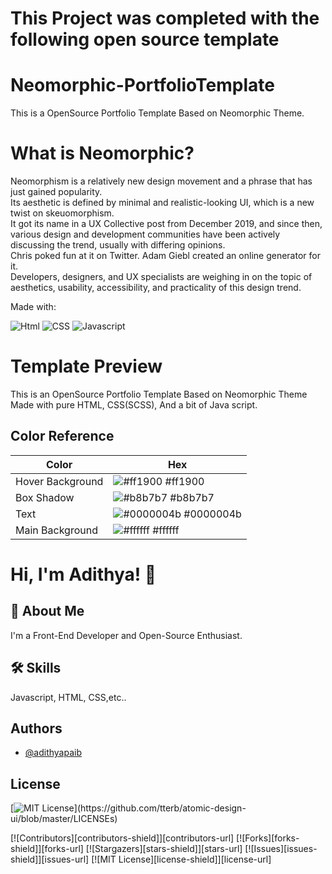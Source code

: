 # This Project was completed with the following open source template

# Neomorphic-PortfolioTemplate

This is a OpenSource Portfolio Template Based on Neomorphic Theme. 

# What is Neomorphic?
Neomorphism is a relatively new design movement and a phrase that has just gained popularity. <br> Its aesthetic is defined by minimal and realistic-looking UI, which is a new twist on skeuomorphism. <br> It got its name in a UX Collective post from December 2019, and since then, various design and development communities have been actively discussing the trend, usually with differing opinions. <br> Chris poked fun at it on Twitter. Adam Giebl created an online generator for it. <br> Developers, designers, and UX specialists are weighing in on the topic of aesthetics, usability, accessibility, and practicality of this design trend.

Made with:

![Html](https://img.shields.io/badge/HTML5-E34F26?style=for-the-badge&logo=html5&logoColor=white)
![CSS](https://img.shields.io/badge/CSS3-1572B6?style=for-the-badge&logo=css3&logoColor=white)
![Javascript](https://img.shields.io/badge/JavaScript-323330?style=for-the-badge&logo=javascript&logoColor=F7DF1E)

# Template Preview

This is an OpenSource Portfolio Template Based on Neomorphic Theme Made with pure HTML, CSS(SCSS), And a bit of Java script.

 ## Color Reference

| Color             | Hex                                                                |
| ----------------- | ------------------------------------------------------------------ |
| Hover Background  | ![#ff1900](https://via.placeholder.com/10/ff1900?text=+) #ff1900 |
| Box Shadow  | ![#b8b7b7](https://via.placeholder.com/10/b8b7b7?text=+) #b8b7b7 |
| Text | ![#0000004b](https://via.placeholder.com/10/0000004b?text=+) #0000004b |
| Main Background | ![#ffffff](https://via.placeholder.com/10/ffffff?text=+) #ffffff |
  
# Hi, I'm Adithya! 👋

## 🚀 About Me
I'm a Front-End Developer and Open-Source Enthusiast.

## 🛠 Skills
Javascript, HTML, CSS,etc..

## Authors

- [@adithyapaib](https://github.com/adithyapaib)


## License

[![MIT License](https://img.shields.io/apm/l/atomic-design-ui.svg?)](https://github.com/tterb/atomic-design-ui/blob/master/LICENSEs)

 



[![Contributors][contributors-shield]][contributors-url]
[![Forks][forks-shield]][forks-url]
[![Stargazers][stars-shield]][stars-url]
[![Issues][issues-shield]][issues-url]
[![MIT License][license-shield]][license-url]

